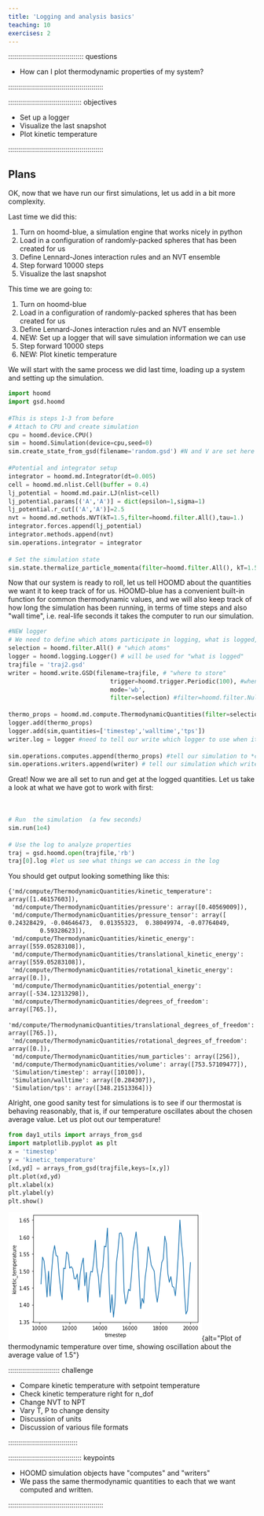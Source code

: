 ```yaml
---
title: 'Logging and analysis basics'
teaching: 10
exercises: 2
---
```


:::::::::::::::::::::::::::::::::::::: questions 

- How can I plot thermodynamic properties of my system?

::::::::::::::::::::::::::::::::::::::::::::::::

::::::::::::::::::::::::::::::::::::: objectives

- Set up a logger
- Visualize the last snapshot
- Plot kinetic temperature

::::::::::::::::::::::::::::::::::::::::::::::::

## Plans



OK, now that we have run our first simulations, let us add in a bit more complexity.

Last time we did this:

1. Turn on hoomd-blue, a simulation engine that works nicely in python
1. Load in a configuration of randomly-packed spheres that has been created for us
1. Define Lennard-Jones interaction rules and an NVT ensemble
1. Step forward 10000 steps
1. Visualize the last snapshot

This time we are going to:

1. Turn on hoomd-blue
1. Load in a configuration of randomly-packed spheres that has been created for us
1. Define Lennard-Jones interaction rules and an NVT ensemble
1. NEW: Set up a logger that will save simulation information we can use
1. Step forward 10000 steps
1. NEW: Plot kinetic temperature

We will start with the same process we did last time, loading up a system and setting up the simulation.

```python
import hoomd
import gsd.hoomd

#This is steps 1-3 from before
# Attach to CPU and create simulation
cpu = hoomd.device.CPU()
sim = hoomd.Simulation(device=cpu,seed=0)
sim.create_state_from_gsd(filename='random.gsd') #N and V are set here

#Potential and integrator setup
integrator = hoomd.md.Integrator(dt=0.005)
cell = hoomd.md.nlist.Cell(buffer = 0.4)
lj_potential = hoomd.md.pair.LJ(nlist=cell)
lj_potential.params[('A','A')] = dict(epsilon=1,sigma=1)
lj_potential.r_cut[('A','A')]=2.5
nvt = hoomd.md.methods.NVT(kT=1.5,filter=hoomd.filter.All(),tau=1.)
integrator.forces.append(lj_potential)
integrator.methods.append(nvt)
sim.operations.integrator = integrator

# Set the simulation state 
sim.state.thermalize_particle_momenta(filter=hoomd.filter.All(), kT=1.5)
```

Now that our system is ready to roll, let us tell HOOMD about the quantities we want it to keep track of for us.
HOOMD-blue has a convenient built-in function for common thermodynamic values, and we will also keep track of how
long the simulation has been running, in terms of time steps and also "wall time", i.e. real-life seconds it
takes the computer to run our simulation.

```python
#NEW logger
# We need to define which atoms participate in logging, what is logged, and where to store that info.
selection = hoomd.filter.All() # "which atoms"
logger = hoomd.logging.Logger() # will be used for "what is logged"
trajfile = 'traj2.gsd'
writer = hoomd.write.GSD(filename=trajfile, # "where to store"
                             trigger=hoomd.trigger.Periodic(100), #when to store
                             mode='wb',
                             filter=selection) #filter=hoomd.filter.Null() to only store log

thermo_props = hoomd.md.compute.ThermodynamicQuantities(filter=selection) # What to store
logger.add(thermo_props)
logger.add(sim,quantities=['timestep','walltime','tps'])
writer.log = logger #need to tell our write which logger to use when it is logging info

sim.operations.computes.append(thermo_props) #tell our simulation to *compute* the thermo properties
sim.operations.writers.append(writer) # tell our simulation which writer(s) to use
```

Great! Now we are all set to run and get at the logged quantities. Let us take a look at what we have got
to work with first:

```python


# Run  the simulation  (a few seconds)
sim.run(1e4)

# Use the log to analyze properties
traj = gsd.hoomd.open(trajfile,'rb')
traj[0].log #let us see what things we can access in the log
```

You should get output looking something like this:

```
{'md/compute/ThermodynamicQuantities/kinetic_temperature': array([1.46157603]),
 'md/compute/ThermodynamicQuantities/pressure': array([0.40569009]),
 'md/compute/ThermodynamicQuantities/pressure_tensor': array([ 0.24328429, -0.04646473,  0.01355323,  0.38049974, -0.07764049,
         0.59328623]),
 'md/compute/ThermodynamicQuantities/kinetic_energy': array([559.05283108]),
 'md/compute/ThermodynamicQuantities/translational_kinetic_energy': array([559.05283108]),
 'md/compute/ThermodynamicQuantities/rotational_kinetic_energy': array([0.]),
 'md/compute/ThermodynamicQuantities/potential_energy': array([-534.12313298]),
 'md/compute/ThermodynamicQuantities/degrees_of_freedom': array([765.]),
 'md/compute/ThermodynamicQuantities/translational_degrees_of_freedom': array([765.]),
 'md/compute/ThermodynamicQuantities/rotational_degrees_of_freedom': array([0.]),
 'md/compute/ThermodynamicQuantities/num_particles': array([256]),
 'md/compute/ThermodynamicQuantities/volume': array([753.57109477]),
 'Simulation/timestep': array([10100]),
 'Simulation/walltime': array([0.284307]),
 'Simulation/tps': array([348.21513364])}
```

Alright, one good sanity test for simulations is to see if our thermostat is behaving reasonably, that
is, if our temperature oscillates about the chosen average value. Let us plot out our temperature!

```python
from day1_utils import arrays_from_gsd
import matplotlib.pyplot as plt
x = 'timestep'
y = 'kinetic_temperature'
[xd,yd] = arrays_from_gsd(trajfile,keys=[x,y])
plt.plot(xd,yd)
plt.xlabel(x)
plt.ylabel(y)
plt.show()
```

![](fig/temperature_plot.png "Plot of thermodynamic temperature over time."){alt="Plot of thermodynamic
temperature over time, showing oscillation about the average value of 1.5"}

:::::::::::::::::::::::::: challenge

- Compare kinetic temperature with setpoint temperature
- Check kinetic temperature right for n_dof
- Change NVT to NPT
- Vary T, P to change density
- Discussion of units
- Discussion of various file formats

:::::::::::::::::::::::::::::::::::

::::::::::::::::::::::::::::::::::::: keypoints 

- HOOMD simulation objects have "computes" and "writers"
- We pass the same thermodynamic quantities to each that we want computed and written.

::::::::::::::::::::::::::::::::::::::::::::::::

